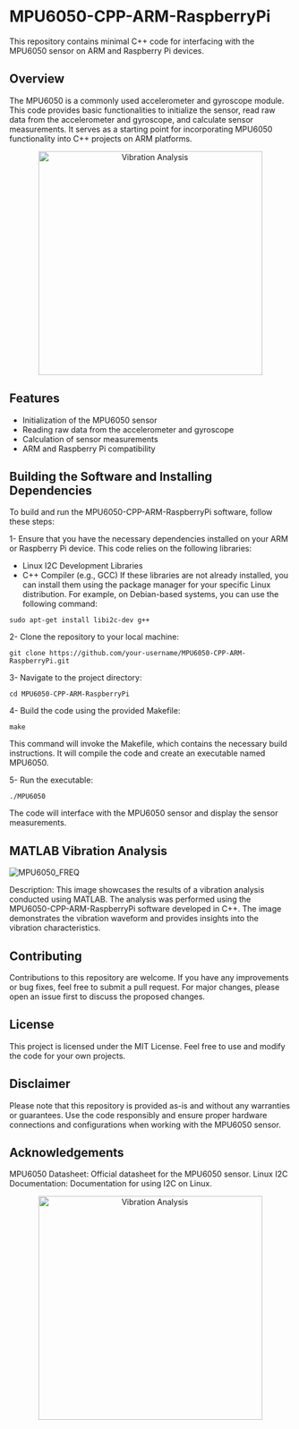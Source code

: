 # MPU6050-CPP-ARM-RaspberryPi

This repository contains minimal C++ code for interfacing with the MPU6050 sensor on ARM and Raspberry Pi devices.

## Overview

The MPU6050 is a commonly used accelerometer and gyroscope module. This code provides basic functionalities to initialize the sensor, read raw data from the accelerometer and gyroscope, and calculate sensor measurements. It serves as a starting point for incorporating MPU6050 functionality into C++ projects on ARM platforms.

<p align="center">
  <img src="https://github.com/soheil1156/MPU6050-CPP-ARM-RaspberryPi/assets/24310606/d553139f-1310-4e88-9187-4dfab78e82e3" alt="Vibration Analysis" width="400">
</p>

## Features

- Initialization of the MPU6050 sensor
- Reading raw data from the accelerometer and gyroscope
- Calculation of sensor measurements
- ARM and Raspberry Pi compatibility

## Building the Software and Installing Dependencies
To build and run the MPU6050-CPP-ARM-RaspberryPi software, follow these steps:

1- Ensure that you have the necessary dependencies installed on your ARM or Raspberry Pi device. This code relies on the following libraries:

* Linux I2C Development Libraries
* C++ Compiler (e.g., GCC)
If these libraries are not already installed, you can install them using the package manager for your specific Linux distribution. For example, on Debian-based systems, you can use the following command:

```sudo apt-get install libi2c-dev g++```

2- Clone the repository to your local machine:

```git clone https://github.com/your-username/MPU6050-CPP-ARM-RaspberryPi.git```

3- Navigate to the project directory:

```cd MPU6050-CPP-ARM-RaspberryPi```

4- Build the code using the provided Makefile:

```make```

This command will invoke the Makefile, which contains the necessary build instructions. It will compile the code and create an executable named MPU6050.

5- Run the executable:

```./MPU6050```

The code will interface with the MPU6050 sensor and display the sensor measurements.

## MATLAB Vibration Analysis

![MPU6050_FREQ](https://github.com/soheil1156/MPU6050-CPP-ARM-RaspberryPi/assets/24310606/cbcf55cc-7cac-4c32-bfa9-b4ef32ef300c)

Description: This image showcases the results of a vibration analysis conducted using MATLAB. The analysis was performed using the MPU6050-CPP-ARM-RaspberryPi software developed in C++. The image demonstrates the vibration waveform and provides insights into the vibration characteristics.


## Contributing
Contributions to this repository are welcome. If you have any improvements or bug fixes, feel free to submit a pull request. For major changes, please open an issue first to discuss the proposed changes.

## License
This project is licensed under the MIT License. Feel free to use and modify the code for your own projects.

## Disclaimer
Please note that this repository is provided as-is and without any warranties or guarantees. Use the code responsibly and ensure proper hardware connections and configurations when working with the MPU6050 sensor.

## Acknowledgements
MPU6050 Datasheet: Official datasheet for the MPU6050 sensor.
Linux I2C Documentation: Documentation for using I2C on Linux.

<p align="center">
  <img src="https://github.com/soheil1156/MPU6050-CPP-ARM-RaspberryPi/assets/24310606/912ceb90-c31e-47b8-ae4d-12425354d05a" alt="Vibration Analysis" width="400">
</p>

